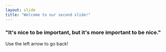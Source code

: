 ```yaml
---
layout: slide
title: "Welcome to our second slide!"
---
```

### "It's nice to be important, but it's more important to be nice."
Use the left arrow to go back!
